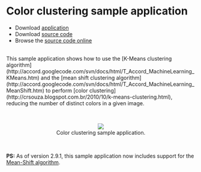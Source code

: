 # Color clustering sample application #

  * Download [application](http://dl.dropbox.com/u/32601472/accord/samples/accord-machinelearning-kmeans-bin.zip)
  * Download [source code](http://dl.dropbox.com/u/32601472/accord/samples/accord-machinelearning-kmeans-src.zip)
  * Browse the [source code online](https://code.google.com/p/accord/source/browse/trunk#trunk%2FSamples%2FMachineLearning%2FKMeans)

<br />
This sample application shows how to use the [K-Means clustering algorithm](http://accord.googlecode.com/svn/docs/html/T_Accord_MachineLearning_KMeans.htm) and the [mean shift clustering algorithm](http://accord.googlecode.com/svn/docs/html/T_Accord_MachineLearning_MeanShift.htm) to perform [color clustering](http://crsouza.blogspot.com.br/2010/10/k-means-clustering.html), reducing the number of distinct colors in a given image.

<br /><p align='center'>
<img src='http://accord.googlecode.com/svn/wiki/samples/accord-machinelearning-kmeans-img.png' />
<br />Color clustering sample application.<br>
</p><br />

**PS:** As of version 2.9.1, this sample application now includes support for the [Mean-Shift algorithm](http://accord.googlecode.com/svn/docs/html/T_Accord_MachineLearning_MeanShift.htm).